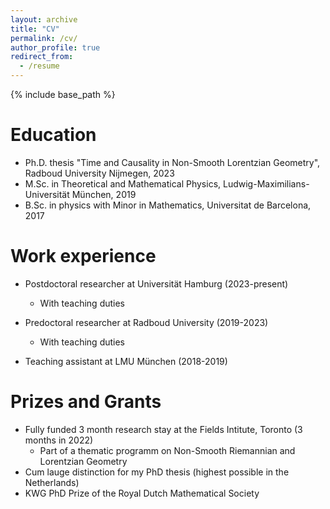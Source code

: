 ```yaml
---
layout: archive
title: "CV"
permalink: /cv/
author_profile: true
redirect_from:
  - /resume
---
```


{% include base_path %}

Education
======
* Ph.D. thesis "Time and Causality in Non-Smooth Lorentzian Geometry", Radboud University Nijmegen, 2023
* M.Sc. in Theoretical and Mathematical Physics, Ludwig-Maximilians-Universität München, 2019
* B.Sc. in physics with Minor in Mathematics, Universitat de Barcelona, 2017

Work experience
======
* Postdoctoral researcher at Universität Hamburg (2023-present)
    * With teaching duties

* Predoctoral researcher at Radboud University (2019-2023)
    * With teaching duties

* Teaching assistant at LMU München (2018-2019)

Prizes and Grants
======
* Fully funded 3 month research stay at the Fields Intitute, Toronto (3 months in 2022)
    * Part of a thematic programm on Non-Smooth Riemannian and Lorentzian Geometry
* Cum lauge distinction for my PhD thesis (highest possible in the Netherlands)
* KWG PhD Prize of the Royal Dutch Mathematical Society 

